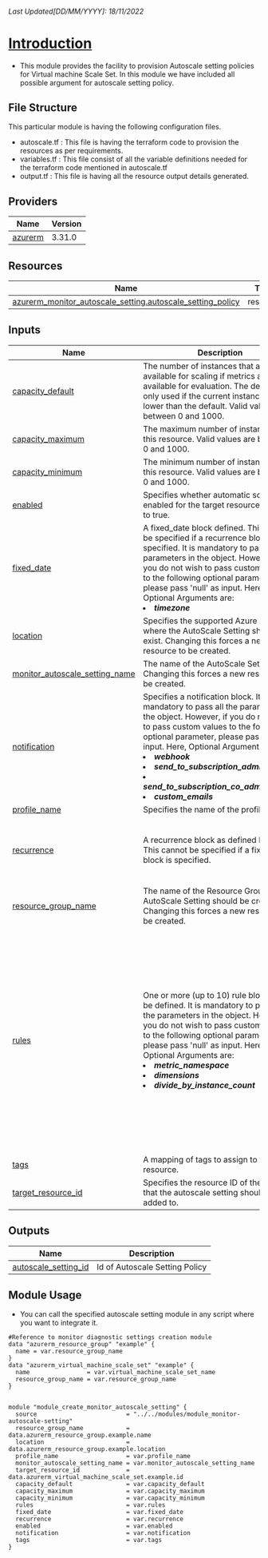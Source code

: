 <!-- BEGIN_TF_DOCS -->
###### Last Updated[DD/MM/YYYY]: 18/11/2022
# <u> Introduction </u>
* This module provides the facility to provision Autoscale setting policies for Virtual machine Scale Set. In this module we have included all possible argument for autoscale setting policy.

## File Structure 
This particular module is having the following configuration files.
- autoscale.tf : This file is having the terraform code to provision the resources as per requirements.
- variables.tf : This file consist of all the variable definitions needed for the terraform code mentioned in autoscale.tf
- output.tf : This file is having all the resource output details generated.
## Providers

| Name | Version |
|------|---------|
| <a name="provider_azurerm"></a> [azurerm](#provider\_azurerm) | 3.31.0 |

## Resources

| Name | Type |
|------|------|
| [azurerm_monitor_autoscale_setting.autoscale_setting_policy](https://registry.terraform.io/providers/hashicorp/azurerm/latest/docs/resources/monitor_autoscale_setting) | resource |

## Inputs

| Name | Description | Type | Default | Required |
|------|-------------|------|---------|:--------:|
| <a name="input_capacity_default"></a> [capacity\_default](#input\_capacity\_default) | The number of instances that are available for scaling if metrics are not available for evaluation. The default is only used if the current instance count is lower than the default. Valid values are between 0 and 1000. | `string` | n/a | yes |
| <a name="input_capacity_maximum"></a> [capacity\_maximum](#input\_capacity\_maximum) | The maximum number of instances for this resource. Valid values are between 0 and 1000. | `string` | n/a | yes |
| <a name="input_capacity_minimum"></a> [capacity\_minimum](#input\_capacity\_minimum) | The minimum number of instances for this resource. Valid values are between 0 and 1000. | `string` | n/a | yes |
| <a name="input_enabled"></a> [enabled](#input\_enabled) | Specifies whether automatic scaling is enabled for the target resource. Defaults to true. | `bool` | `true` | no |
| <a name="input_fixed_date"></a> [fixed\_date](#input\_fixed\_date) | A fixed\_date block defined. This cannot be specified if a recurrence block is specified.  It is mandatory to pass all the parameters in the object. However, if you do not wish to pass custom values to the following optional parameter, please pass 'null' as input. Here, Optional Arguments are: <br><li>***timezone***<br>| <pre>object({<br>    end      = string<br>    start    = string<br>    timezone = string<br>  })</pre> | n/a | yes |
| <a name="input_location"></a> [location](#input\_location) | Specifies the supported Azure location where the AutoScale Setting should exist. Changing this forces a new resource to be created. | `string` | n/a | yes |
| <a name="input_monitor_autoscale_setting_name"></a> [monitor\_autoscale\_setting\_name](#input\_monitor\_autoscale\_setting\_name) | The name of the AutoScale Setting. Changing this forces a new resource to be created. | `string` | n/a | yes |
| <a name="input_notification"></a> [notification](#input\_notification) | Specifies a notification block. It is mandatory to pass all the parameters in the object. However, if you do not wish to pass custom values to the following optional parameter, please pass 'null' as input. Here, Optional Arguments are:<br><li>***webhook***<br><li>***send_to_subscription_administrator***<br><li>***send_to_subscription_co_administrator***<br><li>***custom_emails*** | <pre>object({<br>    send_to_subscription_administrator    = bool<br>    send_to_subscription_co_administrator = bool<br>    custom_emails                         = list(string)<br>    webhook = map(object({<br>      service_uri = string<br>      properties  = map(string)<br>    }))<br>  })</pre> | n/a | yes |
| <a name="input_profile_name"></a> [profile\_name](#input\_profile\_name) | Specifies the name of the profile. | `string` | n/a | yes |
| <a name="input_recurrence"></a> [recurrence](#input\_recurrence) | A recurrence block as defined below. This cannot be specified if a fixed\_date block is specified. | <pre>object({<br>    timezone = string<br>    minutes  = list(number)<br>    hours    = list(number)<br>    days     = list(string)<br>  })</pre> | n/a | yes |
| <a name="input_resource_group_name"></a> [resource\_group\_name](#input\_resource\_group\_name) | The name of the Resource Group in the AutoScale Setting should be created. Changing this forces a new resource to be created. | `string` | n/a | yes |
| <a name="input_rules"></a> [rules](#input\_rules) | One or more (up to 10) rule blocks can be defined. It is mandatory to pass all the parameters in the object. However, if you do not wish to pass custom values to the following optional parameter, please pass 'null' as input. Here, Optional Arguments are: <br><li>***metric_namespace***<li>***dimensions***<br><li>***divide_by_instance_count*** | <pre>map(object({<br>    metric_name        = string<br>    metric_resource_id = string<br>    operator           = string<br>    statistic          = string<br>    time_aggregation   = string<br>    time_grain         = string<br>    time_window        = string<br>    threshold          = number<br>    metric_namespace   = string<br>    dimensions = map(object({<br>      name     = string<br>      operator = string<br>      values   = list(string)<br>    }))<br>    divide_by_instance_count = bool<br>    cooldown                 = string<br>    direction                = string<br>    type                     = string<br>    value                    = string<br>  }))</pre> | n/a | yes |
| <a name="input_tags"></a> [tags](#input\_tags) | A mapping of tags to assign to the resource. | `map(string)` | n/a | yes |
| <a name="input_target_resource_id"></a> [target\_resource\_id](#input\_target\_resource\_id) | Specifies the resource ID of the resource that the autoscale setting should be added to. | `string` | n/a | yes |

## Outputs

| Name | Description |
|------|-------------|
| <a name="output_autoscale_setting_id"></a> [autoscale\_setting\_id](#output\_autoscale\_setting\_id) | Id of Autoscale Setting Policy |

## Module Usage 
* You can call the specified autoscale setting module in any script where you want to integrate it.

```
#Reference to monitor diagnostic settings creation module
data "azurerm_resource_group" "example" {
  name = var.resource_group_name
}
data "azurerm_virtual_machine_scale_set" "example" {
  name                = var.virtual_machine_scale_set_name
  resource_group_name = var.resource_group_name
}


module "module_create_monitor_autoscale_setting" {
  source                         = "../../modules/module_monitor-autoscale-setting"
  resource_group_name            = data.azurerm_resource_group.example.name
  location                       = data.azurerm_resource_group.example.location
  profile_name                   = var.profile_name
  monitor_autoscale_setting_name = var.monitor_autoscale_setting_name
  target_resource_id             = data.azurerm_virtual_machine_scale_set.example.id
  capacity_default               = var.capacity_default
  capacity_maximum               = var.capacity_maximum
  capacity_minimum               = var.capacity_minimum
  rules                          = var.rules
  fixed_date                     = var.fixed_date
  recurrence                     = var.recurrence
  enabled                        = var.enabled
  notification                   = var.notification
  tags                           = var.tags
}


```


<!-- END_TF_DOCS -->